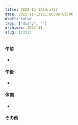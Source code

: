 ```yaml
---
title: 2022-11-13[draft]
date: 2022-11-13T21:00:00+09:00
draft: false
tags: ["diary", ""]
archives: 2022-11
slug: 173315
---
```

#### 午前
- 
#### 午後
- 
#### 体調
- 
#### その他
